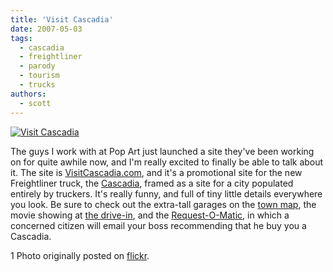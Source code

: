 ```yaml
---
title: 'Visit Cascadia'
date: 2007-05-03
tags:
  - cascadia
  - freightliner
  - parody
  - tourism
  - trucks
authors:
  - scott
---
```


[![Visit Cascadia](/images/481998127_d65a5360d5.jpg)](http://www.visitcascadia.com/)

The guys I work with at Pop Art just launched a site they've been working on for quite awhile now, and I'm really excited to finally be able to talk about it. The site is [VisitCascadia.com](http://www.visitcascadia.com/), and it's a promotional site for the new Freightliner truck, the [Cascadia](http://www.drivecascadia.com/), framed as a site for a city populated entirely by truckers. It's really funny, and full of tiny little details everywhere you look. Be sure to check out the extra-tall garages on the [town map](http://visitcascadia.com/visitorsguide/explore.aspx), the movie showing at [the drive-in](http://visitcascadia.com/visitorsguide/drivein.aspx), and the [Request-O-Matic](http://visitcascadia.com/request-o-matic/default.aspx), in which a concerned citizen will email your boss recommending that he buy you a Cascadia.

1 Photo originally posted on [flickr](http://www.flickr.com/photos/spaceninja/481998127/).

